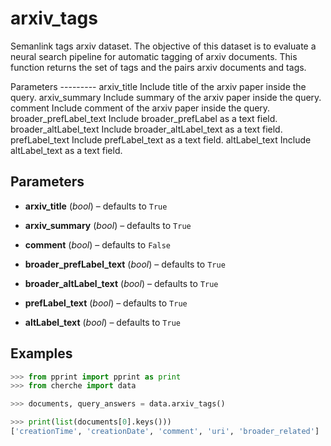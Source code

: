 # arxiv_tags

Semanlink tags arxiv dataset. The objective of this dataset is to evaluate a neural search pipeline for automatic tagging of arxiv documents. This function returns the set of tags and the pairs arxiv documents and tags.

Parameters --------- arxiv_title     Include title of the arxiv paper inside the query. arxiv_summary     Include summary of the arxiv paper inside the query. comment     Include comment of the arxiv paper inside the query. broader_prefLabel_text     Include broader_prefLabel as a text field. broader_altLabel_text     Include broader_altLabel_text as a text field. prefLabel_text     Include prefLabel_text as a text field. altLabel_text     Include altLabel_text as a text field.

## Parameters

- **arxiv_title** (*bool*) – defaults to `True`

- **arxiv_summary** (*bool*) – defaults to `True`

- **comment** (*bool*) – defaults to `False`

- **broader_prefLabel_text** (*bool*) – defaults to `True`

- **broader_altLabel_text** (*bool*) – defaults to `True`

- **prefLabel_text** (*bool*) – defaults to `True`

- **altLabel_text** (*bool*) – defaults to `True`



## Examples

```python
>>> from pprint import pprint as print
>>> from cherche import data

>>> documents, query_answers = data.arxiv_tags()

>>> print(list(documents[0].keys()))
['creationTime', 'creationDate', 'comment', 'uri', 'broader_related']
```

